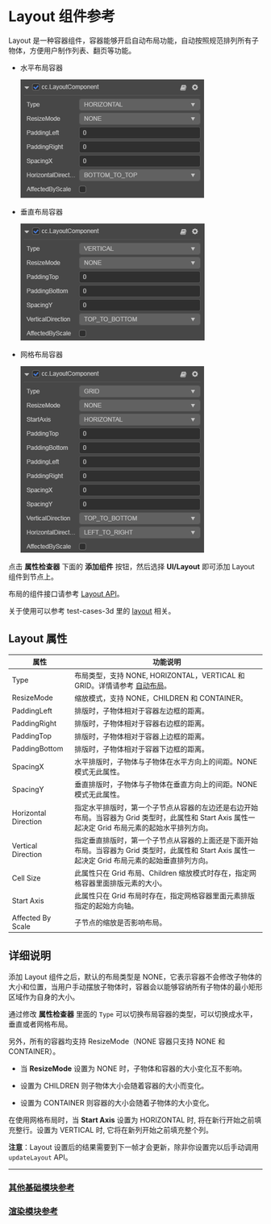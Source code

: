 # Layout 组件参考

Layout 是一种容器组件，容器能够开启自动布局功能，自动按照规范排列所有子物体，方便用户制作列表、翻页等功能。

- 水平布局容器

  ![horizontal-layout.png](layout/horizontal-layout.png)

- 垂直布局容器

  ![vertical-layout.png](layout/vertical-layout.png)

- 网格布局容器

  ![grid-layout.png](layout/grid-layout.png)

点击 **属性检查器** 下面的 **添加组件** 按钮，然后选择 **UI/Layout** 即可添加 Layout 组件到节点上。

布局的组件接口请参考 [Layout API](https://docs.cocos.com/creator3d/api/zh/classes/ui.layout.html)。

关于使用可以参考 test-cases-3d 里的 [layout](https://github.com/cocos-creator/test-cases-3d/tree/master/assets/cases/ui/05.layout) 相关。

## Layout 属性

| 属性                 | 功能说明                                                                                                                                           |
| --------------       | -----------                                                                                                                                        |
| Type                 | 布局类型，支持 NONE, HORIZONTAL，VERTICAL 和 GRID。详情请参考 [自动布局](../engine/auto-layout.md)。                                                                                                |
| ResizeMode           | 缩放模式，支持 NONE，CHILDREN 和 CONTAINER。                                                                                                        |
| PaddingLeft          | 排版时，子物体相对于容器左边框的距离。                                                                                                            |
| PaddingRight         | 排版时，子物体相对于容器右边框的距离。                                                                                                            |
| PaddingTop           | 排版时，子物体相对于容器上边框的距离。                                                                                                            |
| PaddingBottom        | 排版时，子物体相对于容器下边框的距离。                                                                                                            |
| SpacingX             | 水平排版时，子物体与子物体在水平方向上的间距。NONE 模式无此属性。                                                                                  |
| SpacingY             | 垂直排版时，子物体与子物体在垂直方向上的间距。NONE 模式无此属性。                                                                                  |
| Horizontal Direction | 指定水平排版时，第一个子节点从容器的左边还是右边开始布局。当容器为 Grid 类型时，此属性和 Start Axis 属性一起决定 Grid 布局元素的起始水平排列方向。 |
| Vertical Direction   | 指定垂直排版时，第一个子节点从容器的上面还是下面开始布局。当容器为 Grid 类型时，此属性和 Start Axis 属性一起决定 Grid 布局元素的起始垂直排列方向。 |
| Cell Size            | 此属性只在 Grid 布局、Children 缩放模式时存在，指定网格容器里面排版元素的大小。                                                                                       |
| Start Axis           | 此属性只在 Grid 布局时存在，指定网格容器里面元素排版指定的起始方向轴。                                                                             |
| Affected By Scale    | 子节点的缩放是否影响布局。  |

## 详细说明

添加 Layout 组件之后，默认的布局类型是 NONE，它表示容器不会修改子物体的大小和位置，当用户手动摆放子物体时，容器会以能够容纳所有子物体的最小矩形区域作为自身的大小。

通过修改 **属性检查器** 里面的 `Type` 可以切换布局容器的类型，可以切换成水平，垂直或者网格布局。

另外，所有的容器均支持 ResizeMode（NONE 容器只支持 NONE 和 CONTAINER）。

- 当 **ResizeMode** 设置为 NONE 时，子物体和容器的大小变化互不影响。

- 设置为 CHILDREN 则子物体大小会随着容器的大小而变化。

- 设置为 CONTAINER 则容器的大小会随着子物体的大小变化。

在使用网格布局时，当 **Start Axis** 设置为 HORIZONTAL 时, 将在新行开始之前填充整行。设置为 VERTICAL 时, 它将在新列开始之前填充整个列。

**注意**：Layout 设置后的结果需要到下一帧才会更新，除非你设置完以后手动调用 `updateLayout` API。

---

### [**其他基础模块参考**](base-component.md)

### [**渲染模块参考**](render-component.md)
